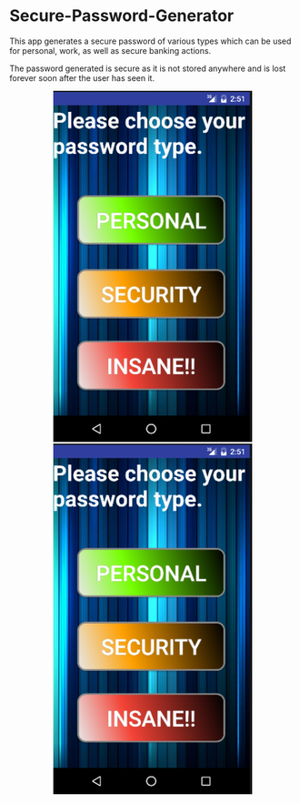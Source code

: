 # Secure-Password-Generator

This  app generates a secure password of various types which can be used for personal, work, as well as secure banking actions.

The password generated is secure as it is not stored anywhere and is lost forever soon after the user has seen it.

<p align="center">
  <img src="https://github.com/AvadhootJ/Secure-Password-Generator/blob/master/PassGenScrnSht.PNG" width="350"/>
  <img src="https://github.com/AvadhootJ/Secure-Password-Generator/blob/master/PassGenScrnSht.PNG" width="350"/>
</p>
